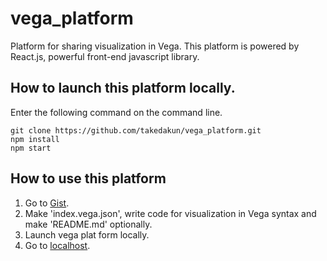 # vega_platform
Platform for sharing visualization in Vega. This platform is powered by React.js, powerful front-end javascript library.

## How to launch this platform locally.
Enter the following command on the command line.
```
git clone https://github.com/takedakun/vega_platform.git
npm install
npm start
```

## How to use this platform
1. Go to [Gist](https://gist.github.com/). 
2. Make 'index.vega.json', write code for visualization in Vega syntax and make 'README.md' optionally.
3. Launch vega plat form locally.
4. Go to [localhost](http://localhost:3000).
